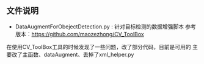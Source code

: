 ## 文件说明
- DataAugmentForObejectDetection.py : 针对目标检测的数据增强脚本
参考版本：https://github.com/maozezhong/CV_ToolBox

在使用CV_ToolBox工具的时候发现了一些问题，改了部分代码，目前是可用的
主要改了主函数、dataAugment、丢掉了xml_helper.py

